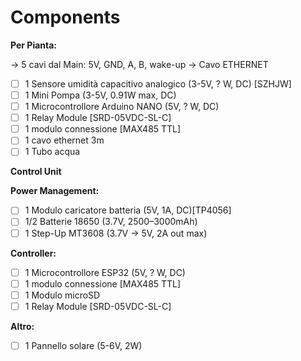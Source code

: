 # Components
**Per Pianta:**  

  → 5 cavi dal Main: 5V, GND, A, B, wake-up -> Cavo ETHERNET
- [ ]  1 Sensore umidità capacitivo analogico (3-5V, ? W, DC) [SZHJW]
- [ ]  1 Mini Pompa (3-5V, 0.91W max, DC)
- [ ]  1 Microcontrollore Arduino NANO (5V, ? W, DC)
- [ ]  1 Relay Module [SRD-05VDC-SL-C]
- [ ]  1 modulo connessione [MAX485 TTL] 
- [ ]  1 cavo ethernet 3m
- [ ]  1 Tubo acqua 

**Control Unit**

**Power Management:**

- [ ]  1 Modulo caricatore batteria (5V, 1A, DC)[TP4056]
- [ ]  1/2 Batterie 18650  (3.7V, 2500–3000mAh)
- [ ]  1 Step-Up MT3608 (3.7V → 5V, 2A out max)

**Controller:**

- [ ]  1 Microcontrollore ESP32 (5V, ? W, DC)
- [ ]  1 modulo connessione [MAX485 TTL] 
- [ ]  1 Modulo microSD
- [ ]  1 Relay Module [SRD-05VDC-SL-C]

**Altro:**

- [ ]  1 Pannello solare (5-6V, 2W)
